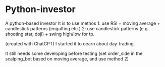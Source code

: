 # Python-investor
A python-based investor
It is to use methos
1: use RSI + moving average + candlestick patterns (engulfing etc.)
2: use candlestick patterns (e.g shooting star, doji) + swing high/low for tp.

(created with ChatGPT)
I started it to oearn about day-trading.

It still needs some developing before testing (set order_side in the scalping_bot based on moving average, and use method 2)
